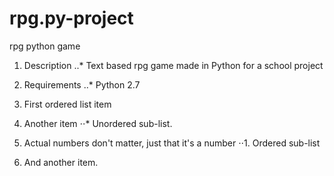 # rpg.py-project
rpg python game
1. Description
..* Text based rpg game made in Python for a school project
2. Requirements
..* Python 2.7

1. First ordered list item
2. Another item
⋅⋅* Unordered sub-list. 
1. Actual numbers don't matter, just that it's a number
⋅⋅1. Ordered sub-list
4. And another item.
